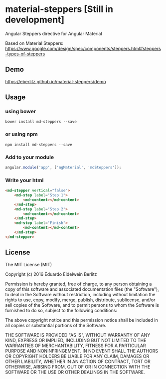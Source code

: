 # material-steppers [Still in development]

Angular Steppers directive for Angular Material

Based on Material Steppers: https://www.google.com/design/spec/components/steppers.html#steppers-types-of-steppers

## Demo

https://eberlitz.github.io/material-steppers/demo


## Usage

###  using bower

```shell
bower install md-steppers --save
```

### or using npm

```shell
npm install md-steppers --save
```


### Add to your module

```javascript
angular.module('app', ['ngMaterial', 'mdSteppers']);
```

### Write your html

```html      
<md-stepper vertical="false">
    <md-step label="Step 1">
        <md-content></md-content>
    </md-step>
    <md-step label="Step 2">
        <md-content></md-content>
    </md-step>
    <md-step label="Finish">
        <md-content></md-content>
    </md-step>
</md-stepper>
```

## License

The MIT License (MIT)

Copyright (c) 2016 Eduardo Eidelwein Berlitz

Permission is hereby granted, free of charge, to any person obtaining a copy
of this software and associated documentation files (the "Software"), to deal
in the Software without restriction, including without limitation the rights
to use, copy, modify, merge, publish, distribute, sublicense, and/or sell
copies of the Software, and to permit persons to whom the Software is
furnished to do so, subject to the following conditions:

The above copyright notice and this permission notice shall be included in all
copies or substantial portions of the Software.

THE SOFTWARE IS PROVIDED "AS IS", WITHOUT WARRANTY OF ANY KIND, EXPRESS OR
IMPLIED, INCLUDING BUT NOT LIMITED TO THE WARRANTIES OF MERCHANTABILITY,
FITNESS FOR A PARTICULAR PURPOSE AND NONINFRINGEMENT. IN NO EVENT SHALL THE
AUTHORS OR COPYRIGHT HOLDERS BE LIABLE FOR ANY CLAIM, DAMAGES OR OTHER
LIABILITY, WHETHER IN AN ACTION OF CONTRACT, TORT OR OTHERWISE, ARISING FROM,
OUT OF OR IN CONNECTION WITH THE SOFTWARE OR THE USE OR OTHER DEALINGS IN THE
SOFTWARE.